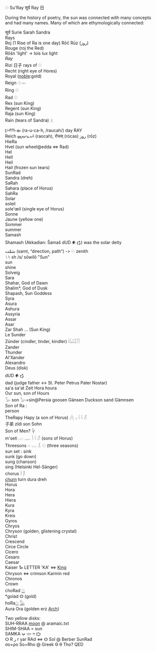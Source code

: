 𓇳 Su'Ray सूर्य Ray 日  

During the history of poetry, the sun was connected with many concepts and had many names. Many of which are ethymologically connected:  

सूर्य Surie Sarah Sandra  
Rays  
Roj (1 Rise of Ra is one day) Rōč Rūz (روز)  
Rouge (roj the Red)  
Rōšn 'light' -> lois lux light  
*Ray*  
Rìzi 日子 rays of 𓇳  
Recht (right eye of Hores)  
Royal ([noble](noble):gold)  
Reign 𓇳𓁹  
Ring 𓇳  
Rad 𓇳  
Rex (sun King)  
Regent (sun King)  
Raja (sun King)  
Rain (tears of Sandra) 𓇶  

𐎼𐎢𐎨𐏃 (ra-u-ca-h, /raucah/) day RAY  
Reich  𐬭𐬀𐬊𐬗𐬀𐬵 (raocah), रोचस् (rócas) روز (rōz)  
HieRa  
Hvel (sun wheel@edda ⇔ Rad)  
Hel  
Hell  
Heil  
Hail (frozen sun tears)  
SunRad  
Sandra (dreh)  
SaRah  
Sahara (place of Horus)  
SahRa  
Solar  
soleil  
sole'œil (single eye of Horus)  
Sonne  
Jaune (yellow one)  
Sommer  
summer  
Samash  
Shamash (Akkadian: Šamaš dUD 𒀭𒌓) was the solar deity  
سَمْت‎ (samt, “direction, path”) -> 𓇳 zenith  
ᛊᛋ sh /s/ sōwilō "Sun"  
sun  
shine  
Solveig  
Sara  
Shahar, God of Dawn  
Shalim*, God of Dusk  
Shapash, Sun Goddess  
Syra  
Asura  
Ashura  
Assyria  
Assar  
Asar  
Zar Shah ... (Sun King)  
Le Sunder  
Zünder (cindler, tinder, kindler) 𓌢𓍑𓍒𓍖𓍘𓍘  
Zander  
Thunder  
Al'Xander  
Alexandro  
Deus (disk)  
dUD 𒀭𒌓  
dad (judge father <-> St. Peter Petrus Pater Nostar)  
sa'a sa'at Zeit Hora houra  
Our sun, son of Hours  
𓅭 son 𓅬=sin@Persia goosen Gänsen Duckson sand Gämnsen  
Son of Ra :  
person  
TheRapy Hapy (a son of Horus)   𓐑  𓊪  𓇋  𓇋  𓀭  
子弟 zǐdì son Sohn  
Son of Men? 𓊿  
m'seti   𓐝  𓊃  𓍘  𓇋  𓀭  (sons of Horus)  
Threesons 𓏏  𓂋  𓆵  𓇳 (three seasons)  
sun set : sink  
sunk (go down)  
sung (chanson)  
sing (Helsinki Hel-Sänger)  
chorus 𓎛  𓋴  
[churn](churn) turn dura dreh  
Horus  
Hora  
Hera  
Hiera  
Kura  
Kyra  
Kreis  
Gyros  
Chryos  
Chryson (golden, glistening crystal)  
Christ  
Crescend  
Circe Circle  
Cicero  
Cesaro  
Caesar  
Kaiser 𐦖 LETTER 'KA' ⇔ [King](King)  
Chryson ⇔ crimson Karmin red  
Chronos  
Crown  
choRad [𓇳](𓇳)  
*golad ⵙ (gold)  
hoRa[𓇳](𓇳) [𓅃](𓅃)  
Aura Ora (golden erz [Arch](Arch))  

Two yellow disks:  
SUH-RRAA [moon](Moon) @ aramaic.txt  
SHIM-SHAA = sun  
SAMKA 𐎒 𐎌 𐎕 𐎘  
ⵔ R ر r yar RAd ⇔ ⵙ Sol @ Berber SunRad  
σο+ρο So+Rho @ Greek  Θ θ Tho? QED  
